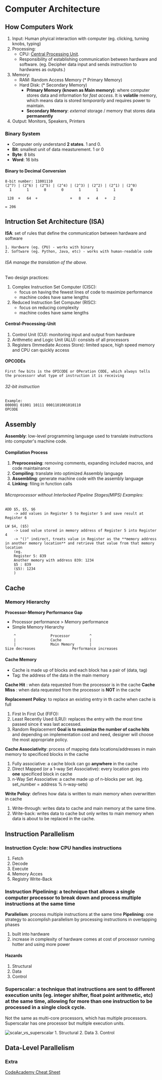 # Computer Architecture

## How Computers Work
1. Input: Human phyical interaction with computer (eg. clicking, turning knobs, typing)
2. Processing:
    - CPU: [Central Processing Unit](#Central-Processing-Unit).
    - Responsibility of establishing communication between hardware and software. (eg. Decipher data input and sends instruction to hardwares as outputs.)
3. Memory:
    - RAM: Random Access Memory (* Primary Memory)
    - Hard Disk: (* Secondary Memory)
        - **Primary Memory (known as Main memory)**: where computer stores data and information for *fast access*. It is **volatile** memory, which means data is stored *temporarily* and requires power to maintain.
        - **Secondary Memory**: *external* storage / memory that stores data **permanently**
4. Output: Monitors, Speakers, Printers


### Binary System
- Computer only understand **2 states**. 1 and 0.
- **Bit**: smallest unit of data measturement. 1 or 0
- **Byte**: 8 bits
- **Word**: 16 bits

#### Binary to Decimal Conversion
```
8-bit number: 11001110
(2^7) | (2^6) | (2^5) | (2^4) | (2^3) | (2^2) | (2^1) | (2^0)
  1       1       0       0       1       1       1       0

 128  +   64  +               +   8   +   4   +   2

= 206

```


## Intruction Set Architecture (ISA)

**ISA**: set of rules that define the communication between hardware and software

```
1. Hardware (eg. CPU) - works with binary
2. Software (eg. Python, Java, etc) - works with human-readable code
```
###### ISA manage the translation of the above.

Two design practices:
1. Complex Instruction Set Computer (CISC):
    - focus on having the fewest lines of code to maximize performance
    - machine codes have same lengths
2. Reduced Instruction Set Computer (RISC):
    - focus on reducing complexity
    - machine codes have same lengths


#### Central-Processing-Unit
1. Control Unit (CU): monitoring input and output from hardware
2. Arithmetic and Logic Unit (ALU): consists of all processors
3. Registers (Immediate Access Store): limited space, high speed memory and CPU can quickly access

#### OPCODEs
```
First few bits is the OPICODE or OPeration CODE, which always tells the processorr what type of instruction it is receiving
```
###### 32-bit instruction
```
Example:
000001 01001 10111 0001101001010110
OPCODE
```


## Assembly

**Assembly**: low-level programming language used to translate instructions into computer's machine code.

#### Compilation Process
1. **Preprocessing**: removing comments, expanding included macros, and code maintainance
2. **Compiling**: translate into optimized Assembly language
3. **Assembling**: generate machine code with the assembly language
4. **Linking**: filing in function calls

###### Microprocessor without Interlocked Pipeline Stages(MIPS) Examples:
```
ADD $5, $5, $6
    -> add values in Register 5 to Register 5 and save result at Register 6

LW $4, ($5)
    -> Load value stored in memory address of Register 5 into Register 4
    -> "()" indirect, treats value in Register as the **memory address in another memory location** and retrieve that value from that memory location
    (eg.
    Register 5: 839
    Another memory with address 839: 1234
    $5 : 839
    ($5): 1234
    )
```

## Cache
### Memory Hierarchy
**Processor-Memory Performance Gap**
- Processor performance > Memory performance
- Simple Memory Hierarchy
```
    ^                Processor         ^
    |                Cache             |
    |                Main Memory       |
Size decreases                 Performance increases
```
#### Cache Memory
- Cache is made up of blocks and each block has a pair of (data, tag)
- Tag: the address of the data in the main memory


**Cache Hit** : when data requested from the processor is in the cache
**Cache Miss** : when data requested from the processor is **NOT** in the cache

**Replacement Policy**: to replace an existing entry in th cache when cache is full
1. First In First Out (FIFO):
2. Least Recently Used (LRU): replaces the entry with the most time passed since it was last accessed.
3. Random Replacement
**Goal is to maximize the number of cache hits** and depending on implementation cost and need, designer will choose the most appropriate policy.

**Cache Associativity**: process of mapping data locations/addresses in main memory to specificed blocks in the cache
1. Fully associative: a cache block can go **anywhere** in the cache
2. Direct Mapped (or a 1-way Set Associative): every location goes into **one** specificed block in cache
3. n-Way Set Associative: a cache made up of n-blocks per set. (eg. set_number = address % n-way-sets)

**Write Policy**:  defines how data is written to main memory when overwritten in cache
1. Write-through: writes data to cache and main memory at the same time.
2. Write-back: writes data to cache but only writes to main memory when data is about to be replaced in the cache.

## Instruction Parallelism
### Instruction Cycle: how CPU handles instructions
1. Fetch
2. Decode
3. Execute
4. Memory Acces
5. Registry Write-Back

### Instruction Pipelining: a technique that allows a single computer processor to break down and process multiple instructions at the same time
**Parallelism**: process multiple instructions at the same time
**Pipelining**: one strategy to accomplish parallelism by processing instructions in overlapping phases
1. built into hardware
2. increase in complexity of hardware comes at cost of processor running hotter and using more power

#### Hazards
1. Structural
2. Data
3. Control

### Superscalar: a technique that instructions are sent to different execution units (eg. integer shifter, float point arithmetic, etc) at the same time, allowing for more than one instruction to be processed in a single clock cycle.
Not the same as multi-core processors, which has multiple processors. Superscalar has one processor but multiple execution units.

<img alt="scalar_vs_superscalar" src="https://www.researchgate.net/figure/Superscalar-versus-scalar-clock-cycles_fig2_283345112" />
1. Structural
2. Data
3. Control


## Data-Level Parallelism


### Extra
[CodeAcademy Cheat Sheet](https://www.codecademy.com/learn/computer-architecture/modules/intro-to-computer-architecture/cheatsheet)
